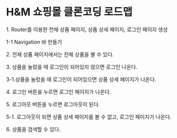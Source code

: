 <h1>H&M 쇼핑몰 클론코딩 로드맵</h1>
<p>1. Router를 이용한 전체 상품 페이지, 상품 상세 페이지, 로그인 페이지 생성</p>
<p>1-1 Navigation 바 만들기</p>
<p>2. 전체 상품 페이지에서는 전체 상품을 볼 수 있다.</p>
<p>3. 상품을 눌렀을 때 로그인이 되어있지 않으면 로그인 나온다.</p>
<p>3-1.상품을 눌렀을 때 로그인이 되어있으면 상품 상세 페이지가 나온다.</p>
<p>4. 로그인 버튼을 누르면 로그인 페이지가 나온다.</p>
<p>5. 로그아웃 버튼을 누르면 로그아웃이 된다.</p>
<p>5-1. 로그아웃이 되면 상품 상세 페이지를 볼 수 없고, 로그인 페이지가 나온다.</p>
<p>6. 상품을 검색할 수 있다.</p>
